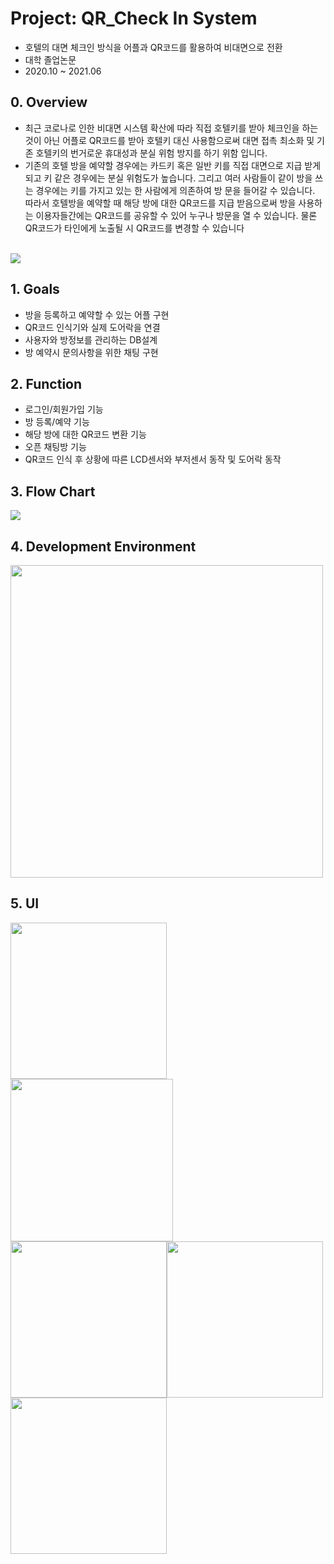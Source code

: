 # Project: QR_Check In System
* 호텔의 대면 체크인 방식을 어플과 QR코드를 활용하여 비대면으로 전환
* 대학 졸업논문
* 2020.10 ~ 2021.06

## 0. Overview
- 최근 코로나로 인한 비대면 시스템 확산에 따라 직접 호텔키를 받아 체크인을 하는 것이 아닌 어플로 QR코드를 받아
호텔키 대신 사용함으로써 대면 접촉 최소화 및 기존 호텔키의 번거로운 휴대성과 분실 위험 방지를 하기 위함 입니다.
- 기존의 호텔 방을 예약할 경우에는 카드키 혹은 일반 키를 직접 대면으로 지급 받게 되고 키 같은 경우에는 분실 위험도가 높습니다.
그리고 여러 사람들이 같이 방을 쓰는 경우에는 키를 가지고 있는 한 사람에게 의존하여 방 문을 들어갈 수 있습니다.
따라서 호텔방을 예약할 때 해당 방에 대한 QR코드를 지급 받음으로써 방을 사용하는 이용자들간에는 QR코드를 공유할 수 있어 누구나
방문을 열 수 있습니다. 물론 QR코드가 타인에게 노출될 시 QR코드를 변경할 수 있습니다
</br></br>

<img src="https://user-images.githubusercontent.com/101568892/165234536-031e419b-4d31-41ed-b8e3-fcc578b1a853.png">

## 1. Goals
- 방을 등록하고 예약할 수 있는 어플 구현
- QR코드 인식기와 실제 도어락을 연결
- 사용자와 방정보를 관리하는 DB설계
- 방 예약시 문의사항을 위한 채팅 구현

## 2. Function
- 로그인/회원가입 기능
- 방 등록/예약 기능
- 해당 방에 대한 QR코드 변환 기능
- 오픈 채팅방 기능
- QR코드 인식 후 상황에 따른 LCD센서와 부저센서 동작 및 도어락 동작

## 3. Flow Chart
<img src="https://user-images.githubusercontent.com/101568892/165234442-4230da4d-7d32-4da3-8d69-c84811d84d81.JPG">

## 4. Development Environment
<img src="https://user-images.githubusercontent.com/101568892/165222427-11fba32e-df2c-438c-ae3b-491926a18022.png" width="500">

## 5. UI
<img src="https://user-images.githubusercontent.com/101568892/165222757-b523f957-1cfa-4533-8605-2ee900af505b.png" width="250"> <img src="https://user-images.githubusercontent.com/101568892/165222819-9db36907-5ff4-4b87-9942-656db9e340b3.png" width="260">  
<img src="https://user-images.githubusercontent.com/101568892/165222914-af3003e6-7f8f-4f30-930e-97f242ae6b68.png" width="250"><img src="https://user-images.githubusercontent.com/101568892/165222978-0356eee1-40c5-45c1-81d9-068e56d6b109.png" width="250">   
<img src="https://user-images.githubusercontent.com/101568892/165223217-2ea5924f-8201-451b-a0c5-88210ea573f7.png" width="250">
